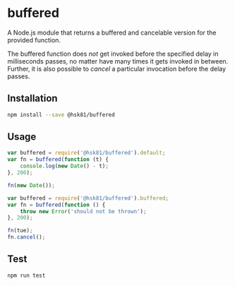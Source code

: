 # buffered
A Node.js module that returns a buffered and cancelable version for the provided function.

The buffered function does *not* get invoked before the specified delay in milliseconds passes, no matter have many times it gets invoked in between. Further, it is also possible to *cancel* a particular invocation before the delay passes.

## Installation
```sh
npm install --save @hsk81/buffered
```

## Usage
```javascript
var buffered = require('@hsk81/buffered').default;
var fn = buffered(function (t) {
    console.log(new Date() - t);
}, 200);

fn(new Date());
```
```javascript
var buffered = require('@hsk81/buffered').buffered;
var fn = buffered(function () {
    throw new Error('should not be thrown');
}, 200);

fn(tue);
fn.cancel();
```

## Test
```sh
npm run test
```

